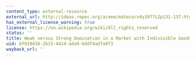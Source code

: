 ```yaml
---
content_type: external-resource
external_url: http://ideas.repec.org/a/eee/mateco/v4y1977i2p131-137.html
has_external_license_warning: true
license: https://en.wikipedia.org/wiki/All_rights_reserved
status: ''
title: Weak versus Strong Domination in a Market with Indivisible Goods
uid: bf010d36-2b15-4414-ada9-bddf4ad7a973
wayback_url: ''
---
```

